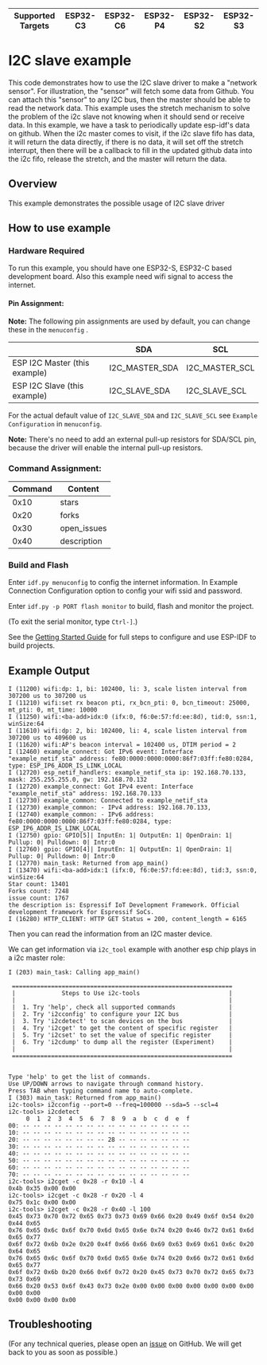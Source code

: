 | Supported Targets | ESP32-C3 | ESP32-C6 | ESP32-P4 | ESP32-S2 | ESP32-S3 |
| ----------------- | -------- | -------- | -------- | -------- | -------- |


# I2C slave example

This code demonstrates how to use the I2C slave driver to make a "network sensor". For illustration, the "sensor" will fetch some data from Github. You can attach this "sensor" to any I2C bus, then the master should be able to read the network data. This example uses the stretch mechanism to solve the problem of the i2c slave not knowing when it should send or receive data. In this example, we have a task to periodically update esp-idf's data on github. When the i2c master comes to visit, if the i2c slave fifo has data, it will return the data directly, if there is no data, it will set off the stretch interrupt, then there will be a callback to fill in the updated github data into the i2c fifo, release the stretch, and the master will return the data.

## Overview

This example demonstrates the possible usage of I2C slave driver

## How to use example

### Hardware Required

To run this example, you should have one  ESP32-S, ESP32-C based development board. Also this example need wifi signal to access the internet.

#### Pin Assignment:

**Note:** The following pin assignments are used by default, you can change these in the `menuconfig` .

|                                | SDA            | SCL            |
| ------------------------------ | -------------- | -------------- |
| ESP I2C Master (this example)  | I2C_MASTER_SDA | I2C_MASTER_SCL |
| ESP I2C Slave  (this example)  | I2C_SLAVE_SDA  | I2C_SLAVE_SCL  |

For the actual default value of `I2C_SLAVE_SDA` and `I2C_SLAVE_SCL` see `Example Configuration` in `menuconfig`.

**Note:** There's no need to add an external pull-up resistors for SDA/SCL pin, because the driver will enable the internal pull-up resistors.


### Command Assignment:

|  Command  |    Content   |
| --------- | ------------ |
|   0x10    |     stars    |
|   0x20    |     forks    |
|   0x30    |  open_issues |
|   0x40    |  description |


### Build and Flash

Enter `idf.py menuconfig` to config the internet information. In Example Connection Configuration option to config your wifi ssid and password.

Enter `idf.py -p PORT flash monitor` to build, flash and monitor the project.

(To exit the serial monitor, type ``Ctrl-]``.)

See the [Getting Started Guide](https://docs.espressif.com/projects/esp-idf/en/latest/get-started/index.html) for full steps to configure and use ESP-IDF to build projects.

## Example Output

```
I (11200) wifi:dp: 1, bi: 102400, li: 3, scale listen interval from 307200 us to 307200 us
I (11210) wifi:set rx beacon pti, rx_bcn_pti: 0, bcn_timeout: 25000, mt_pti: 0, mt_time: 10000
I (11250) wifi:<ba-add>idx:0 (ifx:0, f6:0e:57:fd:ee:8d), tid:0, ssn:1, winSize:64
I (11610) wifi:dp: 2, bi: 102400, li: 4, scale listen interval from 307200 us to 409600 us
I (11620) wifi:AP's beacon interval = 102400 us, DTIM period = 2
I (12460) example_connect: Got IPv6 event: Interface "example_netif_sta" address: fe80:0000:0000:0000:86f7:03ff:fe80:0284, type: ESP_IP6_ADDR_IS_LINK_LOCAL
I (12720) esp_netif_handlers: example_netif_sta ip: 192.168.70.133, mask: 255.255.255.0, gw: 192.168.70.132
I (12720) example_connect: Got IPv4 event: Interface "example_netif_sta" address: 192.168.70.133
I (12730) example_common: Connected to example_netif_sta
I (12730) example_common: - IPv4 address: 192.168.70.133,
I (12740) example_common: - IPv6 address: fe80:0000:0000:0000:86f7:03ff:fe80:0284, type: ESP_IP6_ADDR_IS_LINK_LOCAL
I (12750) gpio: GPIO[5]| InputEn: 1| OutputEn: 1| OpenDrain: 1| Pullup: 0| Pulldown: 0| Intr:0
I (12760) gpio: GPIO[4]| InputEn: 1| OutputEn: 1| OpenDrain: 1| Pullup: 0| Pulldown: 0| Intr:0
I (12770) main_task: Returned from app_main()
I (13470) wifi:<ba-add>idx:1 (ifx:0, f6:0e:57:fd:ee:8d), tid:3, ssn:0, winSize:64
Star count: 13401
Forks count: 7248
issue count: 1767
the description is: Espressif IoT Development Framework. Official development framework for Espressif SoCs.
I (16280) HTTP_CLIENT: HTTP GET Status = 200, content_length = 6165
```

Then you can read the information from an I2C master device.

We can get information via `i2c_tool` example with another esp chip plays in a i2c master role:

```
I (203) main_task: Calling app_main()

 ==============================================================
 |             Steps to Use i2c-tools                         |
 |                                                            |
 |  1. Try 'help', check all supported commands               |
 |  2. Try 'i2cconfig' to configure your I2C bus              |
 |  3. Try 'i2cdetect' to scan devices on the bus             |
 |  4. Try 'i2cget' to get the content of specific register   |
 |  5. Try 'i2cset' to set the value of specific register     |
 |  6. Try 'i2cdump' to dump all the register (Experiment)    |
 |                                                            |
 ==============================================================


Type 'help' to get the list of commands.
Use UP/DOWN arrows to navigate through command history.
Press TAB when typing command name to auto-complete.
I (303) main_task: Returned from app_main()
i2c-tools> i2cconfig --port=0 --freq=100000 --sda=5 --scl=4
i2c-tools> i2cdetect
     0  1  2  3  4  5  6  7  8  9  a  b  c  d  e  f
00: -- -- -- -- -- -- -- -- -- -- -- -- -- -- -- --
10: -- -- -- -- -- -- -- -- -- -- -- -- -- -- -- --
20: -- -- -- -- -- -- -- -- 28 -- -- -- -- -- -- --
30: -- -- -- -- -- -- -- -- -- -- -- -- -- -- -- --
40: -- -- -- -- -- -- -- -- -- -- -- -- -- -- -- --
50: -- -- -- -- -- -- -- -- -- -- -- -- -- -- -- --
60: -- -- -- -- -- -- -- -- -- -- -- -- -- -- -- --
70: -- -- -- -- -- -- -- -- -- -- -- -- -- -- -- --
i2c-tools> i2cget -c 0x28 -r 0x10 -l 4
0x4b 0x35 0x00 0x00
i2c-tools> i2cget -c 0x28 -r 0x20 -l 4
0x75 0x1c 0x00 0x00
i2c-tools> i2cget -c 0x28 -r 0x40 -l 100
0x45 0x73 0x70 0x72 0x65 0x73 0x73 0x69 0x66 0x20 0x49 0x6f 0x54 0x20 0x44 0x65
0x76 0x65 0x6c 0x6f 0x70 0x6d 0x65 0x6e 0x74 0x20 0x46 0x72 0x61 0x6d 0x65 0x77
0x6f 0x72 0x6b 0x2e 0x20 0x4f 0x66 0x66 0x69 0x63 0x69 0x61 0x6c 0x20 0x64 0x65
0x76 0x65 0x6c 0x6f 0x70 0x6d 0x65 0x6e 0x74 0x20 0x66 0x72 0x61 0x6d 0x65 0x77
0x6f 0x72 0x6b 0x20 0x66 0x6f 0x72 0x20 0x45 0x73 0x70 0x72 0x65 0x73 0x73 0x69
0x66 0x20 0x53 0x6f 0x43 0x73 0x2e 0x00 0x00 0x00 0x00 0x00 0x00 0x00 0x00 0x00
0x00 0x00 0x00 0x00
```

## Troubleshooting

(For any technical queries, please open an [issue](https://github.com/espressif/esp-idf/issues) on GitHub. We will get back to you as soon as possible.)
